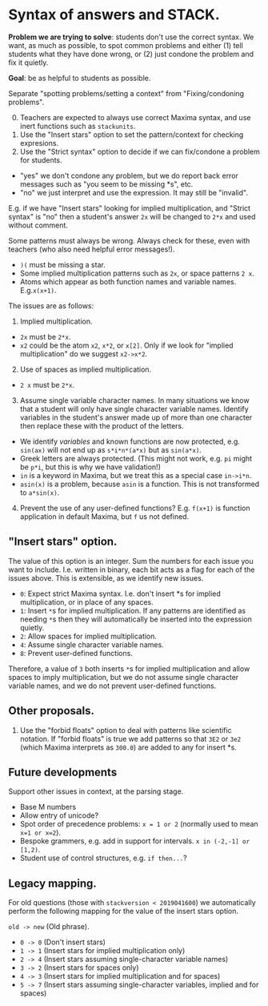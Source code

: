 # Syntax of answers and STACK.

__Problem we are trying to solve__: students don't use the correct syntax.  We want, as much as possible, to spot common problems and either (1) tell students what they have done wrong, or (2) just condone the problem and fix it quietly.

__Goal__: be as helpful to students as possible.

Separate "spotting problems/setting a context" from "Fixing/condoning problems".

0. Teachers are expected to always use correct Maxima syntax, and use inert functions such as `stackunits`.
1. Use the "Insert stars" option to set the pattern/context for checking expresions.
2. Use the "Strict syntax" option to decide if we can fix/condone a problem for students.
 * "yes" we don't condone any problem, but we do report back error messages such as "you seem to be missing *s", etc.
 * "no" we just interpret and use the expression.  It may still be "invalid".

E.g. if we have "Insert stars" looking for implied multiplication, and "Strict syntax" is "no" then a student's answer `2x` will be changed to `2*x` and used without comment.

Some patterns must always be wrong.  Always check for these, even with teachers (who also need helpful error messages!).

* `)(` must be missing a star.
* Some implied multiplication patterns such as `2x`, or space patterns `2 x`.
* Atoms which appear as both function names and variable names.  E.g.`x(x+1)`.

The issues are as follows:

1. Implied multiplication.
 * `2x` must be `2*x`.
 * `x2` could be the atom `x2`, `x*2`, or `x[2]`.  Only if we look for "implied multiplication" do we suggest `x2->x*2`.
2. Use of spaces as implied multiplication.
 * `2 x` must be `2*x`.
3. Assume single variable character names. In many situations we know that a student will only have single character variable names.  Identify variables in the student's answer made up of more than one character then replace these with the product of the letters.
 * We identify _variables_ and known functions are now protected, e.g. `sin(ax)` will not end up as `s*i*n*(a*x)` but as `sin(a*x)`.
 * Greek letters are always protected. (This might not work, e.g. `pi` might be `p*i`, but this is why we have validation!)
 * `in` is a keyword in Maxima, but we treat this as a special case `in->i*n`.
 * `asin(x)` is a problem, because `asin` is a function.  This is not transformed to `a*sin(x)`.
4. Prevent the use of any user-defined functions? E.g. `f(x+1)` is function application in default Maxima, but `f` us not defined.

## "Insert stars" option.

The value of this option is an integer.  Sum the numbers for each issue you want to include.  I.e. written in binary, each bit acts as a flag for each of the issues above.  This is extensible, as we identify new issues.

* `0`: Expect strict Maxima syntax. I.e. don't insert *s for implied multiplication, or in place of any spaces.
* `1`: Insert `*`s for implied multiplication.  If any patterns are identified as needing `*`s then they will automatically be inserted into the expression quietly.
* `2`: Allow spaces for implied multiplication.
* `4`: Assume single character variable names.
* `8`: Prevent user-defined functions.

Therefore, a value of `3` both inserts `*`s for implied multiplication and allow spaces to imply multiplication, but we do not assume single character variable names, and we do not prevent user-defined functions.

## Other proposals.

1. Use the "forbid floats" option to deal with patterns like scientific notation.  If "forbid floats" is true we add patterns so that `3E2` or `3e2` (which Maxima interprets as `300.0`) are added to any for insert *s.

## Future developments

Support other issues in context, at the parsing stage.

* Base M numbers
* Allow entry of unicode?
* Spot order of precedence problems:  `x = 1 or 2` (normally used to mean `x=1 or x=2`).
* Bespoke grammers, e.g. add in support for intervals.  `x in (-2,-1] or [1,2)`.
* Student use of control structures, e.g. `if then...`?

## Legacy mapping.

For old questions (those with `stackversion < 2019041600`) we automatically perform the following mapping for the value of the insert stars option.

`old -> new` (Old phrase).

* `0 -> 0` (Don't insert stars)
* `1 -> 1` (Insert stars for implied multiplication only)
* `2 -> 4` (Insert stars assuming single-character variable names)
* `3 -> 2` (Insert stars for spaces only)
* `4 -> 3` (Insert stars for implied multiplication and for spaces)
* `5 -> 7` (Insert stars assuming single-character variables, implied and for spaces)

